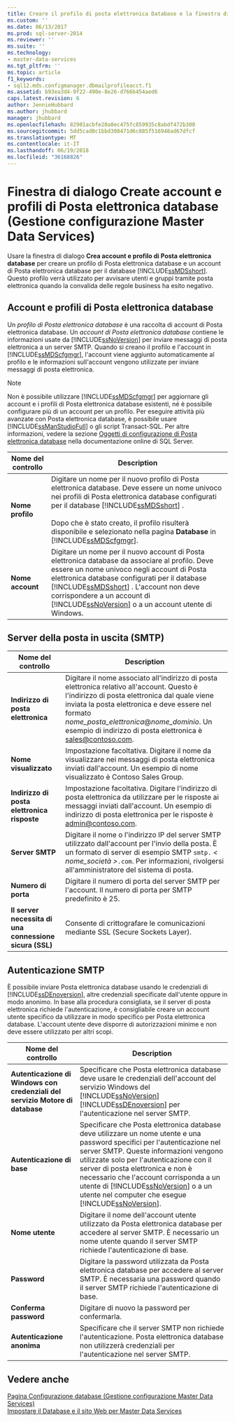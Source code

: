 ```yaml
---
title: Creare il profilo di posta elettronica Database e la finestra di dialogo Account (Gestione configurazione Master Data Services) | Documenti Microsoft
ms.custom: ''
ms.date: 06/13/2017
ms.prod: sql-server-2014
ms.reviewer: ''
ms.suite: ''
ms.technology:
- master-data-services
ms.tgt_pltfrm: ''
ms.topic: article
f1_keywords:
- sql12.mds.configmanager.dbmailprofileacct.f1
ms.assetid: b93ea3d4-9f22-490e-8e26-d766b454aed6
caps.latest.revision: 6
author: JennieHubbard
ms.author: jhubbard
manager: jhubbard
ms.openlocfilehash: 82901acbfe20a0ec475fc859935c8abdf472b300
ms.sourcegitcommit: 5dd5cad0c1bbd308471d6c885f516948ad67dfcf
ms.translationtype: MT
ms.contentlocale: it-IT
ms.lasthandoff: 06/19/2018
ms.locfileid: "36168826"
---
```

# <a name="create-database-mail-profile-and-account-dialog-box-master-data-services-configuration-manager"></a>Finestra di dialogo Create account e profili di Posta elettronica database (Gestione configurazione Master Data Services)
  Usare la finestra di dialogo **Crea account e profilo di Posta elettronica database** per creare un profilo di Posta elettronica database e un account di Posta elettronica database per il database [!INCLUDE[ssMDSshort](../includes/ssmdsshort-md.md)]. Questo profilo verrà utilizzato per avvisare utenti e gruppi tramite posta elettronica quando la convalida delle regole business ha esito negativo.  
  
## <a name="database-mail-profile-and-account"></a>Account e profili di Posta elettronica database  
 Un *profilo di Posta elettronica database* è una raccolta di account di Posta elettronica database. Un *account di Posta elettronica database* contiene le informazioni usate da [!INCLUDE[ssNoVersion](../includes/ssnoversion-md.md)] per inviare messaggi di posta elettronica a un server SMTP. Quando si creano il profilo e l'account in [!INCLUDE[ssMDScfgmgr](../includes/ssmdscfgmgr-md.md)], l'account viene aggiunto automaticamente al profilo e le informazioni sull'account vengono utilizzate per inviare messaggi di posta elettronica.  
  
> [!NOTE]  
>  Non è possibile utilizzare [!INCLUDE[ssMDScfgmgr](../includes/ssmdscfgmgr-md.md)] per aggiornare gli account e i profili di Posta elettronica database esistenti, né è possibile configurare più di un account per un profilo. Per eseguire attività più avanzate con Posta elettronica database, è possibile usare [!INCLUDE[ssManStudioFull](../includes/ssmanstudiofull-md.md)] o gli script Transact-SQL. Per altre informazioni, vedere la sezione [Oggetti di configurazione di Posta elettronica database](../relational-databases/database-mail/database-mail-configuration-objects.md) nella documentazione online di SQL Server.  
  
|Nome del controllo|Description|  
|------------------|-----------------|  
|**Nome profilo**|Digitare un nome per il nuovo profilo di Posta elettronica database. Deve essere un nome univoco nei profili di Posta elettronica database configurati per il database [!INCLUDE[ssMDSshort](../includes/ssmdsshort-md.md)] .<br /><br /> Dopo che è stato creato, il profilo risulterà disponibile e selezionato nella pagina **Database** in [!INCLUDE[ssMDScfgmgr](../includes/ssmdscfgmgr-md.md)].|  
|**Nome account**|Digitare un nome per il nuovo account di Posta elettronica database da associare al profilo. Deve essere un nome univoco negli account di Posta elettronica database configurati per il database [!INCLUDE[ssMDSshort](../includes/ssmdsshort-md.md)] . L'account non deve corrispondere a un account di [!INCLUDE[ssNoVersion](../includes/ssnoversion-md.md)] o a un account utente di Windows.|  
  
## <a name="outgoing-smtp-mail-server"></a>Server della posta in uscita (SMTP)  
  
|Nome del controllo|Description|  
|------------------|-----------------|  
|**Indirizzo di posta elettronica**|Digitare il nome associato all'indirizzo di posta elettronica relativo all'account. Questo è l'indirizzo di posta elettronica dal quale viene inviata la posta elettronica e deve essere nel formato *nome_posta_elettronica*@*nome_dominio*. Un esempio di indirizzo di posta elettronica è sales@contoso.com.|  
|**Nome visualizzato**|Impostazione facoltativa. Digitare il nome da visualizzare nei messaggi di posta elettronica inviati dall'account. Un esempio di nome visualizzato è Contoso Sales Group.|  
|**Indirizzo di posta elettronica risposte**|Impostazione facoltativa. Digitare l'indirizzo di posta elettronica da utilizzare per le risposte ai messaggi inviati dall'account. Un esempio di indirizzo di posta elettronica per le risposte è admin@contoso.com.|  
|**Server SMTP**|Digitare il nome o l'indirizzo IP del server SMTP utilizzato dall'account per l'invio della posta. È un formato di server di esempio SMTP `smtp.` *< nome_società >*`.com`. Per informazioni, rivolgersi all'amministratore del sistema di posta.|  
|**Numero di porta**|Digitare il numero di porta del server SMTP per l'account. Il numero di porta per SMTP predefinito è 25.|  
|**Il server necessita di una connessione sicura (SSL)**|Consente di crittografare le comunicazioni mediante SSL (Secure Sockets Layer).|  
  
## <a name="smtp-authentication"></a>Autenticazione SMTP  
 È possibile inviare Posta elettronica database usando le credenziali di [!INCLUDE[ssDEnoversion](../includes/ssdenoversion-md.md)], altre credenziali specificate dall'utente oppure in modo anonimo. In base alla procedura consigliata, se il server di posta elettronica richiede l'autenticazione, è consigliabile creare un account utente specifico da utilizzare in modo specifico per Posta elettronica database. L'account utente deve disporre di autorizzazioni minime e non deve essere utilizzato per altri scopi.  
  
|Nome del controllo|Description|  
|------------------|-----------------|  
|**Autenticazione di Windows con credenziali del servizio Motore di database**|Specificare che Posta elettronica database deve usare le credenziali dell'account del servizio Windows del [!INCLUDE[ssNoVersion](../includes/ssnoversion-md.md)] [!INCLUDE[ssDEnoversion](../includes/ssdenoversion-md.md)] per l'autenticazione nel server SMTP.|  
|**Autenticazione di base**|Specificare che Posta elettronica database deve utilizzare un nome utente e una password specifici per l'autenticazione nel server SMTP. Queste informazioni vengono utilizzate solo per l'autenticazione con il server di posta elettronica e non è necessario che l'account corrisponda a un utente di [!INCLUDE[ssNoVersion](../includes/ssnoversion-md.md)] o a un utente nel computer che esegue [!INCLUDE[ssNoVersion](../includes/ssnoversion-md.md)].|  
|**Nome utente**|Digitare il nome dell'account utente utilizzato da Posta elettronica database per accedere al server SMTP. È necessario un nome utente quando il server SMTP richiede l'autenticazione di base.|  
|**Password**|Digitare la password utilizzata da Posta elettronica database per accedere al server SMTP. È necessaria una password quando il server SMTP richiede l'autenticazione di base.|  
|**Conferma password**|Digitare di nuovo la password per confermarla.|  
|**Autenticazione anonima**|Specificare che il server SMTP non richiede l'autenticazione. Posta elettronica database non utilizzerà credenziali per l'autenticazione nel server SMTP.|  
  
## <a name="see-also"></a>Vedere anche  
 [Pagina Configurazione database &#40;Gestione configurazione Master Data Services&#41;](../../2014/master-data-services/database-configuration-page-master-data-services-configuration-manager.md)   
 [Impostare il Database e il sito Web per Master Data Services](set-up-the-database-and-website-for-master-data-services.md)  
  
  